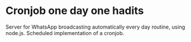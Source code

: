 # Cronjob one day one hadits
Server for WhatsApp broadcasting automatically every day routine, using node.js. Scheduled implementation of a cronjob.
